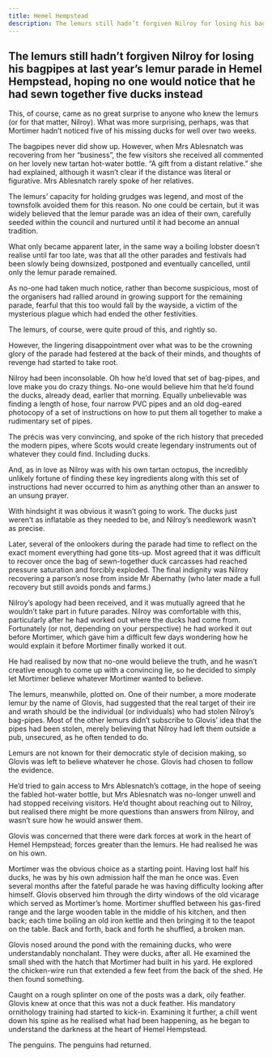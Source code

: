 ```yaml
---
title: Hemel Hempstead
description: The lemurs still hadn’t forgiven Nilroy for losing his bagpipes at last year’s lemur parade in Hemel Hempstead, hoping no one would notice that he had sewn together five ducks instead.
---
```


## The lemurs still hadn’t forgiven Nilroy for losing his bagpipes at last year’s lemur parade in Hemel Hempstead, hoping no one would notice that he had sewn together five ducks instead

This, of course, came as no great surprise to anyone who knew the lemurs (or for that matter, Nilroy). What was more surprising, perhaps, was that Mortimer hadn’t noticed five of his missing ducks for well over two weeks.

The bagpipes never did show up. However, when Mrs Ablesnatch was recovering from her “business”, the few visitors she received all commented on her lovely new tartan hot-water bottle. “A gift from a distant relative.” she had explained, although it wasn’t clear if the distance was literal or figurative. Mrs Ablesnatch rarely spoke of her relatives.

The lemurs’ capacity for holding grudges was legend, and most of the townsfolk avoided them for this reason. No one could be certain, but it was widely believed that the lemur parade was an idea of their own, carefully seeded within the council and nurtured until it had become an annual tradition.

What only became apparent later, in the same way a boiling lobster doesn’t realise until far too late, was that all the other parades and festivals had been slowly being downsized, postponed and eventually cancelled, until only the lemur parade remained.

As no-one had taken much notice, rather than become suspicious, most of the organisers had rallied around in growing support for the remaining parade, fearful that this too would fall by the wayside, a victim of the mysterious plague which had ended the other festivities.

The lemurs, of course, were quite proud of this, and rightly so.

However, the lingering disappointment over what was to be the crowning glory of the parade had festered at the back of their minds, and thoughts of revenge had started to take root.

Nilroy had been inconsolable. Oh how he’d loved that set of bag-pipes, and love make you do crazy things. No-one would believe him that he’d found the ducks, already dead, earlier that morning. Equally unbelievable was finding a length of hose, four narrow PVC pipes and an old dog-eared photocopy of a set of instructions on how to put them all together to make a rudimentary set of pipes.

The précis was very convincing, and spoke of the rich history that preceded the modern pipes, where Scots would create legendary instruments out of whatever they could find. Including ducks.

And, as in love as Nilroy was with his own tartan octopus, the incredibly unlikely fortune of finding these key ingredients along with this set of instructions had never occurred to him as anything other than an answer to an unsung prayer.

With hindsight it was obvious it wasn’t going to work. The ducks just weren’t as inflatable as they needed to be, and Nilroy’s needlework wasn’t as precise.

Later, several of the onlookers during the parade had time to reflect on the exact moment everything had gone tits-up. Most agreed that it was difficult to recover once the bag of sewn-together duck carcasses had reached pressure saturation and forcibly exploded. The final indignity was Nilroy recovering a parson’s nose from inside Mr Abernathy (who later made a full recovery but still avoids ponds and farms.)

Nilroy’s apology had been received, and it was mutually agreed that he wouldn’t take part in future parades. Nilroy was comfortable with this, particularly after he had worked out where the ducks had come from. Fortunately (or not, depending on your perspective) he had worked it out before Mortimer, which gave him a difficult few days wondering how he would explain it before Mortimer finally worked it out.

He had realised by now that no-one would believe the truth, and he wasn’t creative enough to come up with a convincing lie, so he decided to simply let Mortimer believe whatever Mortimer wanted to believe.

The lemurs, meanwhile, plotted on. One of their number, a more moderate lemur by the name of Glovis, had suggested that the real target of their ire and wrath should be the individual (or individuals) who had stolen Nilroy’s bag-pipes. Most of the other lemurs didn’t subscribe to Glovis’ idea that the pipes had been stolen, merely believing that Nilroy had left them outside a pub, unsecured, as he often tended to do.

Lemurs are not known for their democratic style of decision making, so Glovis was left to believe whatever he chose. Glovis had chosen to follow the evidence.

He’d tried to gain access to Mrs Ablesnatch’s cottage, in the hope of seeing the fabled hot-water bottle, but Mrs Ablesnatch was no-longer unwell and had stopped receiving visitors.  He’d thought about reaching out to Nilroy, but realised there might be more questions than answers from Nilroy, and wasn’t sure how he would answer them.

Glovis was concerned that there were dark forces at work in the heart of Hemel Hempstead; forces greater than the lemurs. He had realised he was on his own.

Mortimer was the obvious choice as a starting point. Having lost half his ducks, he was by his own admission half the man he once was. Even several months after the fateful parade he was having difficulty looking after himself. Glovis observed him through the dirty windows of the old vicarage which served as Mortimer’s home. Mortimer shuffled between his gas-fired range and the large wooden table in the middle of his kitchen, and then back; each time boiling an old iron kettle and then bringing it to the teapot on the table. Back and forth, back and forth he shuffled, a broken man.

Glovis nosed around the pond with the remaining ducks, who were understandably nonchalant. They were ducks, after all. He examined the small shed with the hatch that Mortimer had built in his yard. He explored the chicken-wire run that extended a few feet from the back of the shed. He then found something.

Caught on a rough splinter on one of the posts was a dark, oily feather. Glovis knew at once that this was not a duck feather. His mandatory ornithology training had started to kick-in. Examining it further, a chill went down his spine as he realised what had been happening, as he began to understand the darkness at the heart of Hemel Hempstead.

The penguins. The penguins had returned.